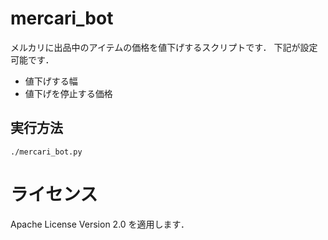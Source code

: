 # mercari_bot

メルカリに出品中のアイテムの価格を値下げするスクリプトです．
下記が設定可能です．

- 値下げする幅
- 値下げを停止する価格

## 実行方法

`./mercari_bot.py`

# ライセンス

Apache License Version 2.0 を適用します．

